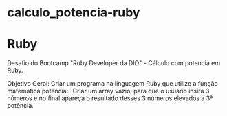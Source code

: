 # calculo_potencia-ruby
# Ruby
Desafio do Bootcamp "Ruby Developer da DIO" - Cálculo com potencia em Ruby.

Objetivo Geral:
Criar um programa na linguagem Ruby que utilize a função matemática potência:
-Criar um array vazio, para que o usuário insira 3 números e no final apareça o resultado desses 3 números elevados a 3ª potência.


